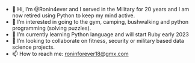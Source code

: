 - 👋 Hi, I’m @Ronin4ever and I served in the Military for 20 years and I am now retired using Python to keep my mind active.
- 👀 I’m interested in going to the gym, camping, bushwalking and python programming (solving puzzles).
- 🌱 I’m currently learning Python language and will start Ruby early 2023
- 💞️ I’m looking to collaborate on fitness, security or military based data science projects.
- 📫 How to reach me: roninforever18@gmx.com

<!---
Ronin4ever/Ronin4ever is a ✨ special ✨ repository because its `README.md` (this file) appears on your GitHub profile.
You can click the Preview link to take a look at your changes.
--->
